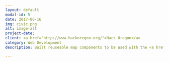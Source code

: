 ```yaml
---
layout: default
modal-id: 5
date: 2017-06-16
img: civic.png
alt: image-alt
project-date:
client: <a href="http://www.hackoregon.org/">Hack Oregon</a>
category: Web Development
description: Built reuseable map components to be used with the <a href=http://www.hackoregon.org/civic-projects/>HackOregon Civic</a> open data visualization platform, using React, Leaflet.js, Mapbox, D3, npm.

---
```

